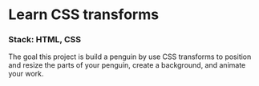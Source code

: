# Learn CSS transforms 
### Stack: HTML, CSS
The goal this project is build a penguin by use CSS transforms to position and resize the parts of your penguin, create a background, and animate your work.
